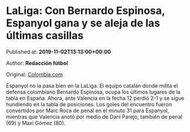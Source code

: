 
# LaLiga: Con Bernardo Espinosa, Espanyol gana y se aleja de las últimas casillas

Published at: **2019-11-02T13:13:00+00:00**

Author: **Redacción fútbol**

Original: [Colombia.com](https://www.colombia.com/futbol/colombianos-en-el-exterior/resultados-laliga-partido-espanyol-valencia-bernardo-espinosa-246310)

Espanyol no la pasa bien en la LaLiga. El equipo catalán donde milita el defensa colombiano Bernardo Espinosa, ocupa los últimos lugares de la tabla en España.
Ahora, ante Valencia en la fecha 12 perdió 2-1 y se sigue hundiendo en la tabla de posiciones.
Los goles del encuentro fueron convertidos por Marc Roca de penal en el minuto 31 para Espanyol, mientras que Valencia anotó por medio de Dani Parejo, también de penal (69) y Maxi Gómez (80).
